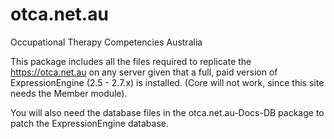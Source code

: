 otca.net.au
===========

Occupational Therapy Competencies Australia

This package includes all the files required to replicate the https://otca.net.au on any server given that a full, 
paid version of ExpressionEngine (2.5 - 2.7.x) is installed. (Core will not work, since this site needs the Member module).

You will also need the database files in the otca.net.au-Docs-DB package to patch the ExpressionEngine database.

